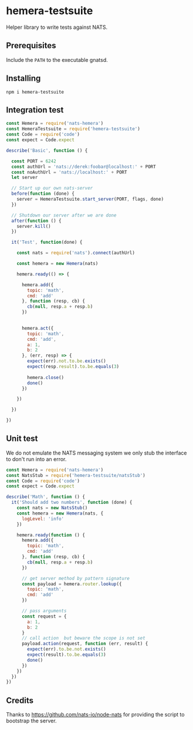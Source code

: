 # hemera-testsuite
Helper library to write tests against NATS.

## Prerequisites

Include the `PATH` to the executable gnatsd.

## Installing

```
npm i hemera-testsuite
```

## Integration test

```js
const Hemera = require('nats-hemera')
const HemeraTestsuite = require('hemera-testsuite')
const Code = require('code')
const expect = Code.expect

describe('Basic', function () {

  const PORT = 6242
  const authUrl = 'nats://derek:foobar@localhost:' + PORT
  const noAuthUrl = 'nats://localhost:' + PORT
  let server

  // Start up our own nats-server
  before(function (done) {
    server = HemeraTestsuite.start_server(PORT, flags, done)
  })

  // Shutdown our server after we are done
  after(function () {
    server.kill()
  })

  it('Test', function(done) {

    const nats = require('nats').connect(authUrl)

    const hemera = new Hemera(nats)

    hemera.ready(() => {

      hemera.add({
        topic: 'math',
        cmd: 'add'
      }, function (resp, cb) {
        cb(null, resp.a + resp.b)
      })

      
      hemera.act({
        topic: 'math',
        cmd: 'add',
        a: 1,
        b: 2
      }, (err, resp) => {
        expect(err).not.to.be.exists()
        expect(resp.result).to.be.equals(3)
        
        hemera.close()
        done()
      })

    })

  })

})
```

## Unit test

We do not emulate the NATS messaging system we only stub the interface to don't run into an error.

```js
const Hemera = require('nats-hemera')
const NatsStub = require('hemera-testsuite/natsStub')
const Code = require('code')
const expect = Code.expect

describe('Math', function () {
  it('Should add two numbers', function (done) {
    const nats = new NatsStub()
    const hemera = new Hemera(nats, {
      logLevel: 'info'
    })

    hemera.ready(function () {
      hemera.add({
        topic: 'math',
        cmd: 'add'
      }, function (resp, cb) {
        cb(null, resp.a + resp.b)
      })

      // get server method by pattern signature
      const payload = hemera.router.lookup({
        topic: 'math',
        cmd: 'add'
      })

      // pass arguments
      const request = {
        a: 1,
        b: 2
      }
      // call action  but beware the scope is not set
      payload.action(request, function (err, result) {
        expect(err).to.be.not.exists()
        expect(result).to.be.equals(3)
        done()
      })
    })
  })
})


```

## Credits
Thanks to https://github.com/nats-io/node-nats for providing the script to bootstrap the server.